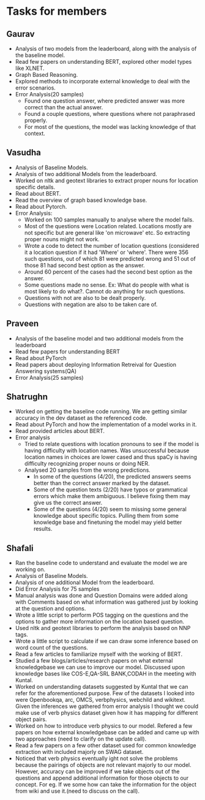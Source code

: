 # Tasks for members
## Gaurav
- Analysis of two models from the leaderboard, along with the analysis of the baseline model.
- Read few papers on understanding BERT, explored other model types like XLNET.
- Graph Based Reasoning.
- Explored methods to incorporate external knowledge to deal with the error scenarios.
- Error Analysis(20 samples)
    - Found one question answer, where predicted answer was more correct than the actual answer.
    - Found a couple questions, where questions where not paraphrased properly.
    - For most of the questions, the model was lacking knowledge of that context.

## Vasudha
- Analysis of Baseline Models.
- Analysis of two additional Models from the leaderboard.
- Worked on nltk and geotext libraries to extract proper nouns for location specific details.
- Read about BERT.
- Read the overview of graph based knowledge base.
- Read about Pytorch.
- Error Analysis:
    - Worked on 100 samples manually to analyse where the model fails.
    - Most of the questions were Location related. Locations mostly are not specific but are general like 'on microwave' etc. So extracting proper nouns might not work. 
    - Wrote a code to detect the number of location questions (considered it a location question if it had 'Where' or 'where'. There were 356 such questions, out of which 81 were predicted wrong and 51 out of those 81 had second best option as the answer.
    - Around 60 percent of the cases had the second best option as the answer.
    - Some questions made no sense. Ex: What do people with what is most likely to do what?. Cannot do anything for such questions.
    - Questions with not are also to be dealt properly.
    - Questions with negation are also to be taken care of.

## Praveen
- Analysis of the baseline model and two additional models from the leaderboard
- Read few papers for understanding BERT
- Read about PyTorch 
- Read papers about deploying Information Retreival for Question Answering systems(QA)
- Error Analysis(25 samples)
## Shatrughn
- Worked on getting the baseline code running. We are getting similar accuracy in the dev dataset as the referenced code.
- Read about PyTorch and how the implementation of a model works in it.
- Read provided articles about BERT.
- Error analysis
    - Tried to relate questions with location pronouns to see if the model is having difficulty with location names. Was unsuccessful because location names in choices are lower cased and thus spaCy is having difficulty recognizing proper nouns or doing NER.
    - Analysed 20 samples from the wrong predictions.
      - In some of the questions (4/20), the predicted answers seems better than the correct answer marked by the dataset.
      - Some of the question texts (2/20) have typos or grammatical errors which make them ambiguous. I believe fixing them may give us the correct answer.
      - Some of the questions (4/20) seem to missing some general knowledge about specific topics. Pulling them from some knowledge base and finetuning the model may yield better results.

## Shafali
- Ran the baseline code to understand and evaluate the model we are working on.
- Analysis of Baseline Models.
- Analysis of one additional Model from the leaderboard.
- Did Error Analysis for 75 samples
 - Manual analysis was done and Question Domains were added along with Comments based on what information was gathered just by looking at    the question and options.
 - Wrote a little script to perform POS tagging on the questions and the options to gather more information on the location based            question.
 - Used nltk and geotext libraries to perform the analysis based on NNP tags.
 - Wrote a little script to calculate if we can draw some inference based on word count of the questions.
- Read a few articles to familiarize myself with the working of BERT.
- Studied a few blogs/articles/research papers on what external knowledgebase we can use to improve our model. Discussed upon knowledge bases like COS-E,QA-SRL BANK,CODAH in the meeting with Kuntal.
- Worked on understanding datasets suggested by Kuntal that we can refer for the aforementioned purpose. Few of the datasets I looked into were Openbookqa, arc, OMCS, verbphysics, webchild and wikitext. Given the inferences we gathered from error analysis I thought we could make use of verb physics dataset given how it has mapping for different object pairs. 
- Worked on how to introduce verb physics to our model. Refered a few papers on how external knowledgebase can be added and came up with two approaches (need to clarify on the update call).
- Read a few papers on a few other dataset used for common knowledge extraction with included majorly on SWAG dataset.
- Noticed that verb physics eventually ight not solve the problems because the pairings of objects are not relevant majorly to our model. However, accuracy can be improved if we take objects out of the questions and append additional information for those objects to our concept. For eg. If we some how can take the information for the object from wiki and use it.(need to discuss on the call).
